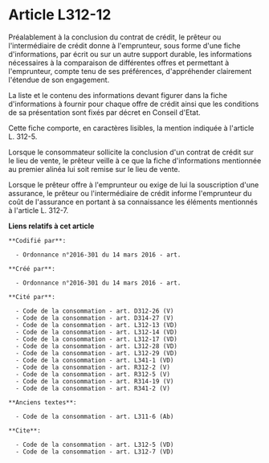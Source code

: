 # Article L312-12

Préalablement à la conclusion du contrat de crédit, le prêteur ou l'intermédiaire de crédit donne à l'emprunteur, sous forme
d'une fiche d'informations, par écrit ou sur un autre support durable, les informations nécessaires à la comparaison de
différentes offres et permettant à l'emprunteur, compte tenu de ses préférences, d'appréhender clairement l'étendue de son
engagement. 

La liste et le contenu des informations devant figurer dans la fiche d'informations à fournir pour chaque offre de crédit
ainsi que les conditions de sa présentation sont fixés par décret en Conseil d'Etat. 

Cette fiche comporte, en caractères lisibles, la mention indiquée à l'article L. 312-5. 

Lorsque le consommateur sollicite la conclusion d'un contrat de crédit sur le lieu de vente, le prêteur veille à ce que la
fiche d'informations mentionnée au premier alinéa lui soit remise sur le lieu de vente. 

Lorsque le prêteur offre à l'emprunteur ou exige de lui la souscription d'une assurance, le prêteur ou l'intermédiaire de
crédit informe l'emprunteur du coût de l'assurance en portant à sa connaissance les éléments mentionnés à l'article L. 312-7.

**Liens relatifs à cet article**

	**Codifié par**:

	  - Ordonnance n°2016-301 du 14 mars 2016 - art.

	**Créé par**:

	  - Ordonnance n°2016-301 du 14 mars 2016 - art.

	**Cité par**:

	  - Code de la consommation - art. D312-26 (V)
	  - Code de la consommation - art. D314-27 (V)
	  - Code de la consommation - art. L312-13 (VD)
	  - Code de la consommation - art. L312-14 (VD)
	  - Code de la consommation - art. L312-17 (VD)
	  - Code de la consommation - art. L312-28 (VD)
	  - Code de la consommation - art. L312-29 (VD)
	  - Code de la consommation - art. L341-1 (VD)
	  - Code de la consommation - art. R312-2 (V)
	  - Code de la consommation - art. R312-5 (V)
	  - Code de la consommation - art. R314-19 (V)
	  - Code de la consommation - art. R341-2 (V)

	**Anciens textes**:

	  - Code de la consommation - art. L311-6 (Ab)

	**Cite**:

	  - Code de la consommation - art. L312-5 (VD)
	  - Code de la consommation - art. L312-7 (VD)
